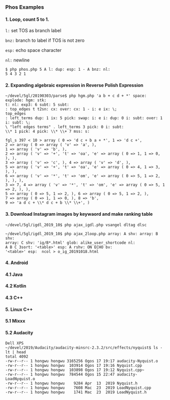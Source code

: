 ### Phos Examples

#### 1. Loop, count 5 to 1.

`l:` set TOS as branch label

`bnz:` branch to label if TOS is not zero

`esp:` echo space character

`nl:` newline

```
$ php phos.php 5 A l: dup: esp: 1 - A bnz: nl:
5 4 3 2 1 
```

#### 2. Expanding algebraic expression in Reverse Polish Expression

```
~/devel/5gl/20190303/parse$ php hgm.php 'a b + c d + *' space: explode: hgm: stk: 
t: nl: exp3: 6 subt: 5 subt: 
: top_edges t t2sn: cx: over: cx: 1 - i: e ix: \; 
top_edges 
: left_terms dup: 1 ix: 5 pick: swap: i: e i: dup: 0 i: subt: over: 1 i: subt: \; 
\ "left edges terms" . left_terms 3 pick: 0 i: subt: 
\\* 1 pick: 4 pick: \\* \\+ 7 mss: s:

fgl_s 397 < 10 > array ( 0 => 'd c + b a + *', 1 => 'd c +', 
2 => array ( 0 => array ( 'v' => 'a', ), 
1 => array ( 'v' => 'b', ), 
2 => array ( 'v' => '+', 't' => 'oa', 'e' => array ( 0 => 1, 1 => 0, ), ), 
3 => array ( 'v' => 'c', ), 4 => array ( 'v' => 'd', ), 
5 => array ( 'v' => '+', 't' => 'oa', 'e' => array ( 0 => 4, 1 => 3, ), ), 
6 => array ( 'v' => '*', 't' => 'om', 'e' => array ( 0 => 5, 1 => 2, ), ), ), 
3 => 7, 4 => array ( 'v' => '*', 't' => 'om', 'e' => array ( 0 => 5, 1 => 2, ), ), 
5 => array ( 0 => 5, 1 => 2, ), 6 => array ( 0 => 5, 1 => 2, ), 
7 => array ( 0 => 1, 1 => 0, ), 8 => 'b', 
9 => 'a d c + \\* d c + b \\* \\+', )
```

#### 3. Download Instagram images by keywaord and make ranking table

```
~/devel/5gl/igdl_2019_10$ php ajax_igdl.php vsangel dltag dlsc

~/devel/5gl/igdl_2019_10$ php ajax_2loop.php array: A shv: array: B shv: 
array: C shv: 'ig/B*.html' glob: alike_user_shortcode nl: 
A B C 3sort: '<table>' esp: A rshv: ON ECHO bv: 
'<table>' esp:  ncol > o_ig_20191018.html
```

#### 4. Android

#### 4.1 Java

#### 4.2 Kotlin

#### 4.3 C++

#### 5. Linux C++

#### 5.1 Mixxx

#### 5.2 Audacity
```
Dell XPS
~/devel/2019/Audacity/audacity-minsrc-2.3.2/src/effects/nyquist$ ls -lt | head
total 4092
-rw-r--r-- 1 hongwu hongwu 3165256 Ogos 17 19:17 audacity-Nyquist.o
-rw-r--r-- 1 hongwu hongwu  103914 Ogos 17 19:16 Nyquist.cpp
-rw-r--r-- 1 hongwu hongwu  103898 Ogos 17 19:12 Nyquist.cpp~
-rw-r--r-- 1 hongwu hongwu  784544 Ogos 15 22:47 audacity-LoadNyquist.o
-rw-r--r-- 1 hongwu hongwu    9284 Apr  13  2019 Nyquist.h
-rw-r--r-- 1 hongwu hongwu    7608 Mac  23  2019 LoadNyquist.cpp
-rw-r--r-- 1 hongwu hongwu    1741 Mac  23  2019 LoadNyquist.h
```

